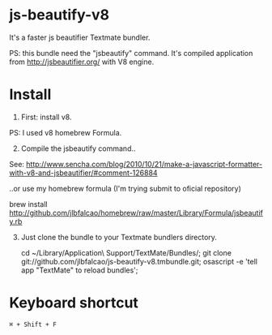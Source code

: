 
js-beautify-v8
==============

It's a faster js beautifier Textmate bundler.

PS: this bundle need the "jsbeautify" command. It's compiled application from http://jsbeautifier.org/ with V8 engine.

Install
=======

1. First: install v8.

PS: I used v8 homebrew Formula.

2. Compile the jsbeautify command..

See:
http://www.sencha.com/blog/2010/10/21/make-a-javascript-formatter-with-v8-and-jsbeautifier/#comment-126884

..or use my homebrew formula (I'm trying submit to oficial repository)

brew install http://github.com/jlbfalcao/homebrew/raw/master/Library/Formula/jsbeautify.rb

3. Just clone the bundle to your Textmate bundlers directory.

    cd ~/Library/Application\ Support/TextMate/Bundles/;
    git clone git://github.com/jlbfalcao/js-beautify-v8.tmbundle.git;
    osascript -e 'tell app "TextMate" to reload bundles';

Keyboard shortcut
=================

	⌘ + Shift + F 

